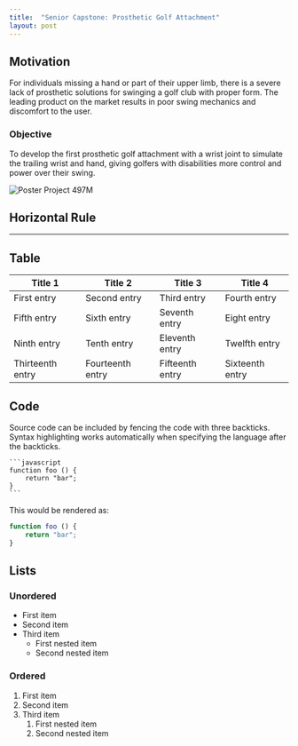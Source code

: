 ```yaml
---
title:  "Senior Capstone: Prosthetic Golf Attachment"
layout: post
---
```


## Motivation
For individuals missing a hand or part of their upper limb, there is a severe lack of prosthetic solutions for swinging a golf club with proper form. The leading product on the market results in poor swing mechanics and discomfort to the user.

### Objective
To develop the first prosthetic golf attachment with a wrist joint to simulate the trailing wrist and hand, giving golfers with disabilities more control and power over their swing.


![Poster Project 497M](https://user-images.githubusercontent.com/116295445/213308082-caf0edea-8f4e-4657-a734-d738f8a0ab5a.jpg)


## Horizontal Rule

---

## Table

| Title 1          | Title 2          | Title 3         | Title 4         |
|------------------|------------------|-----------------|-----------------|
| First entry      | Second entry     | Third entry     | Fourth entry    |
| Fifth entry      | Sixth entry      | Seventh entry   | Eight entry     |
| Ninth entry      | Tenth entry      | Eleventh entry  | Twelfth entry   |
| Thirteenth entry | Fourteenth entry | Fifteenth entry | Sixteenth entry |

## Code

Source code can be included by fencing the code with three backticks. Syntax highlighting works automatically when specifying the language after the backticks.

````
```javascript
function foo () {
    return "bar";
}
```
````

This would be rendered as:

```javascript
function foo () {
    return "bar";
}
```

## Lists

### Unordered

* First item
* Second item
* Third item
    * First nested item
    * Second nested item

### Ordered

1. First item
2. Second item
3. Third item
    1. First nested item
    2. Second nested item
